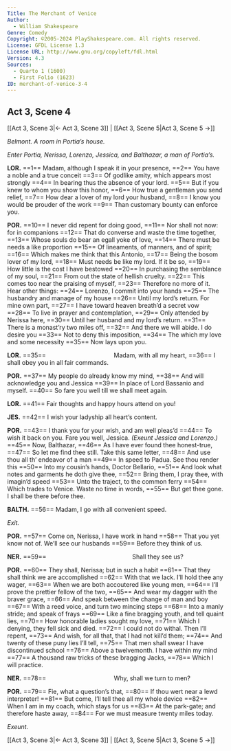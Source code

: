 ```yaml
---
Title: The Merchant of Venice
Author: 
  - William Shakespeare
Genre: Comedy
Copyright: ©2005-2024 PlayShakespeare.com. All rights reserved.
License: GFDL License 1.3
License URL: http://www.gnu.org/copyleft/fdl.html
Version: 4.3
Sources:
  - Quarto 1 (1600)
  - First Folio (1623)
ID: merchant-of-venice-3-4
---
```


## Act 3, Scene 4
[[Act 3, Scene 3|← Act 3, Scene 3]] | [[Act 3, Scene 5|Act 3, Scene 5 →]]

*Belmont. A room in Portia’s house.*

*Enter Portia, Nerissa, Lorenzo, Jessica, and Balthazar, a man of Portia’s.*

**LOR.**
==1== Madam, although I speak it in your presence,
==2== You have a noble and a true conceit
==3== Of godlike amity, which appears most strongly
==4== In bearing thus the absence of your lord.
==5== But if you knew to whom you show this honor,
==6== How true a gentleman you send relief,
==7== How dear a lover of my lord your husband,
==8== I know you would be prouder of the work
==9== Than customary bounty can enforce you.

**POR.**
==10== I never did repent for doing good,
==11== Nor shall not now: for in companions
==12== That do converse and waste the time together,
==13== Whose souls do bear an egall yoke of love,
==14== There must be needs a like proportion
==15== Of lineaments, of manners, and of spirit;
==16== Which makes me think that this Antonio,
==17== Being the bosom lover of my lord,
==18== Must needs be like my lord. If it be so,
==19== How little is the cost I have bestowed
==20== In purchasing the semblance of my soul,
==21== From out the state of hellish cruelty.
==22== This comes too near the praising of myself,
==23== Therefore no more of it. Hear other things:
==24== Lorenzo, I commit into your hands
==25== The husbandry and manage of my house
==26== Until my lord’s return. For mine own part,
==27== I have toward heaven breath’d a secret vow
==28== To live in prayer and contemplation,
==29== Only attended by Nerissa here,
==30== Until her husband and my lord’s return.
==31== There is a monast’ry two miles off,
==32== And there we will abide. I do desire you
==33== Not to deny this imposition,
==34== The which my love and some necessity
==35== Now lays upon you.

**LOR.**
==35==            Madam, with all my heart,
==36== I shall obey you in all fair commands.

**POR.**
==37== My people do already know my mind,
==38== And will acknowledge you and Jessica
==39== In place of Lord Bassanio and myself.
==40== So fare you well till we shall meet again.

**LOR.**
==41== Fair thoughts and happy hours attend on you!

**JES.**
==42== I wish your ladyship all heart’s content.

**POR.**
==43== I thank you for your wish, and am well pleas’d
==44== To wish it back on you. Fare you well, Jessica.
*(Exeunt Jessica and Lorenzo.)*
==45== Now, Balthazar,
==46== As I have ever found thee honest-true,
==47== So let me find thee still. Take this same letter,
==48== And use thou all th’ endeavor of a man
==49== In speed to Padua. See thou render this
==50== Into my cousin’s hands, Doctor Bellario,
==51== And look what notes and garments he doth give thee,
==52== Bring them, I pray thee, with imagin’d speed
==53== Unto the traject, to the common ferry
==54== Which trades to Venice. Waste no time in words,
==55== But get thee gone. I shall be there before thee.

**BALTH.**
==56== Madam, I go with all convenient speed.

*Exit.*

**POR.**
==57== Come on, Nerissa, I have work in hand
==58== That you yet know not of. We’ll see our husbands
==59== Before they think of us.

**NER.**
==59==               Shall they see us?

**POR.**
==60== They shall, Nerissa; but in such a habit
==61== That they shall think we are accomplished
==62== With that we lack. I’ll hold thee any wager,
==63== When we are both accoutered like young men,
==64== I’ll prove the prettier fellow of the two,
==65== And wear my dagger with the braver grace,
==66== And speak between the change of man and boy
==67== With a reed voice, and turn two mincing steps
==68== Into a manly stride; and speak of frays
==69== Like a fine bragging youth, and tell quaint lies,
==70== How honorable ladies sought my love,
==71== Which I denying, they fell sick and died.
==72== I could not do withal. Then I’ll repent,
==73== And wish, for all that, that I had not kill’d them;
==74== And twenty of these puny lies I’ll tell,
==75== That men shall swear I have discontinued school
==76== Above a twelvemonth. I have within my mind
==77== A thousand raw tricks of these bragging Jacks,
==78== Which I will practice.

**NER.**
==78==            Why, shall we turn to men?

**POR.**
==79== Fie, what a question’s that,
==80== If thou wert near a lewd interpreter!
==81== But come, I’ll tell thee all my whole device
==82== When I am in my coach, which stays for us
==83== At the park-gate; and therefore haste away,
==84== For we must measure twenty miles today.

*Exeunt.*

[[Act 3, Scene 3|← Act 3, Scene 3]] | [[Act 3, Scene 5|Act 3, Scene 5 →]]